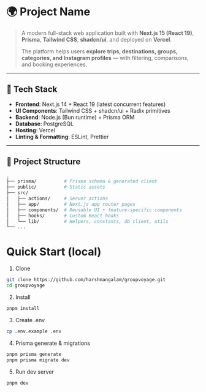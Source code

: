 # 🌍 Project Name

> A modern full-stack web application built with **Next.js 15 (React 19)**, **Prisma**, **Tailwind CSS**, **shadcn/ui**, and deployed on **Vercel**.
>
> The platform helps users **explore trips, destinations, groups, categories, and Instagram profiles** — with filtering, comparisons, and booking experiences.

---

## 🚀 Tech Stack

- **Frontend**: Next.js 14 + React 19 (latest concurrent features)
- **UI Components**: Tailwind CSS + shadcn/ui + Radix primitives
- **Backend**: Node.js (Bun runtime) + Prisma ORM
- **Database**: PostgreSQL
- **Hosting**: Vercel
- **Linting & Formatting**: ESLint, Prettier

---

## 📂 Project Structure

```bash
.
├── prisma/          # Prisma schema & generated client
├── public/          # Static assets
├── src/
│   ├── actions/     # Server actions
│   ├── app/         # Next.js app router pages
│   ├── components/  # Reusable UI + feature-specific components
│   ├── hooks/       # Custom React hooks
│   └── lib/         # Helpers, constants, db client, utils
└── ...

```

# Quick Start (local)

1. Clone

```bash
git clone https://github.com/harshmangalam/groupvoyage.git
cd groupvoyage
```

2. Install

```bash
pnpm install
```

3. Create .env

```bash
cp .env.example .env
```

4. Prisma generate & migrations

```bash
pnpm prisma generate
pnpm prisma migrate dev

```

5. Run dev server

```bash
pnpm dev

```
